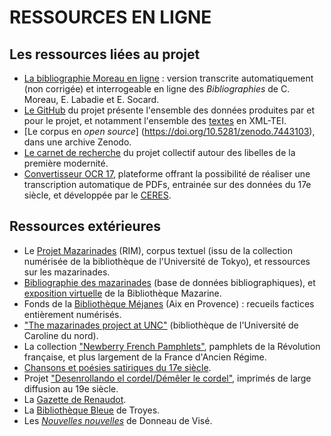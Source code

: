 # RESSOURCES EN LIGNE

## Les ressources liées au projet

* [La bibliographie Moreau en ligne](https://antonomaz.huma-num.fr/tools/Biblio_Moreau.html) : version transcrite automatiquement (non corrigée) et interrogeable en ligne des *Bibliographies* de C. Moreau, E. Labadie et E. Socard.
* [Le GitHub](https://github.com/Antonomaz) du projet présente l'ensemble des données produites par et pour le projet, et notamment l'ensemble des [textes](https://github.com/Antonomaz/corpus) en XML-TEI.
* [Le corpus en *open source*] (https://doi.org/10.5281/zenodo.7443103), dans une archive Zenodo.
* [Le carnet de recherche](https://cahier.hypotheses.org/antonomaz) du projet collectif autour des libelles de la première modernité.
* [Convertisseur OCR 17](https://ceres.huma-num.fr/ocr/), plateforme offrant la possibilité de réaliser une transcription automatique de PDFs, entrainée sur des données du 17e siècle, et développée par le [CERES](https://ceres.sorbonne-universite.fr/).

## Ressources extérieures 

* Le [Projet Mazarinades](http://mazarinades.org) (RIM), corpus textuel (issu de la collection numérisée de la bibliothèque de l'Université de Tokyo), et ressources sur les mazarinades.  
* [Bibliographie des mazarinades](https://mazarinades.bibliotheque-mazarine.fr) (base de données bibliographiques), et [exposition virtuelle](https://mazarinum.bibliotheque-mazarine.fr/expositions-virtuelles/item/17780-mazarinades-1648-1653-la-fronde-les-mots-les-presses?offset=) 
de la Bibliothèque Mazarine.
* Fonds de la [Bibliothèque Méjanes](https://odyssee.univ-amu.fr/items/show/338#?c=0&m=0&s=0&cv=0) (Aix en Provence) : recueils factices entièrement numérisés.
* ["The mazarinades project at UNC"](https://scalar.usc.edu/works/the-mazarinades-project-at-unc/index) (bibliothèque de l'Université de Caroline du nord). 
* La collection ["Newberry French Pamphlets"](https://archive.org/details/newberryfrenchpamphlets?tab=collection), pamphlets de la Révolution française, et plus largement de la France d'Ancien Régime.
* [Chansons et poésies satiriques du 17e siècle](https://satires17.univ-st-etienne.fr).
* Projet ["Desenrollando el cordel/Démêler le cordel"](https://desenrollandoelcordel.unige.ch/inicio.html), imprimés de large diffusion au 19e siècle. 
* La [Gazette de Renaudot](https://www.unicaen.fr/gazette/index.php).
* La [Bibliothèque Bleue](https://artflsrv03.uchicago.edu/philologic4/bibbleue) de Troyes.
* Les [*Nouvelles nouvelles*](http://nouvellesnouvelles.yale.edu/index.php) de Donneau de Visé.
